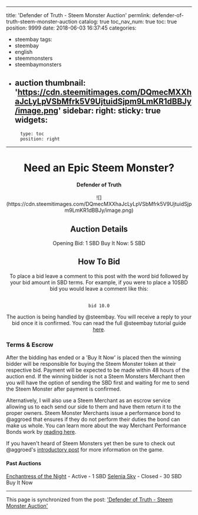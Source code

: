 
---
title: 'Defender of Truth - Steem Monster Auction'
permlink: defender-of-truth-steem-monster-auction
catalog: true
toc_nav_num: true
toc: true
position: 9999
date: 2018-06-03 16:37:45
categories:
- steembay
tags:
- steembay
- english
- steemmonsters
- steembaymonsters
- auction
thumbnail: 'https://cdn.steemitimages.com/DQmecMXXhaJcLyLpVSbMfrk5V9UjtuidSjpm9LmKR1dBBJy/image.png'
sidebar:
    right:
        sticky: true
widgets:
    -
        type: toc
        position: right
---


# <center>Need an Epic Steem Monster?</center>
#### <center>Defender of Truth</center>
<center>![](https://cdn.steemitimages.com/DQmecMXXhaJcLyLpVSbMfrk5V9UjtuidSjpm9LmKR1dBBJy/image.png)</center>

## <center> Auction Details </center>
<center>Opening Bid: 1 SBD
Buy It Now: 5 SBD
</center>

## <center> How To Bid </center>
<center>To place a bid leave a comment to this post with the word bid followed by your bid amount in SBD terms. For example, if you were to place a 10SBD bid you would leave a comment like this:

<br>```bid 10.0```

The auction is being handled by @steembay. You will receive a reply to your bid once it is confirmed. You can read the full @steembay tutorial guide [here](https://steemit.com/howto/@steembay/steembay-quick-tutorial).

</center>

### Terms & Escrow

After the bidding has ended or a 'Buy It Now' is placed then the winning bidder will be responsible for buying the Steem Monster token at their respective bid. Payment will be expected to be made within 48 hours of the auction end. If the winning bidder is not a Steem Monsters Merchant then you will have the option of sending the SBD first and waiting for me to send the Steem Monster after payment is confirmed.

Alternatively, I will also use a Steem Merchant as an escrow service allowing us to each send our side to them and have them return it to the proper owners. Steem Monster Merchants issue a performance bond to @aggroed that ensures if they do not perform their duties the bond can make us whole. You can learn more about the way Merchant Performance Bonds work by [reading here](https://steemit.com/steemmonsters/@steemmonsters/trading-in-steem-monsters-is-now-live).

If you haven't heard of Steem Monsters yet then be sure to check out @aggroed's [introductory post](https://steemit.com/steemmonsters/@aggroed/steem-monsters-alpha-release-a-collectible-trading-card-game-with-rpg-elements-comes-alive-on-the-steem-blockchain) for more information on the game.

#### Past Auctions
[Enchantress of the Night](https://steemit.com/steembay/@patrickulrich/enchantress-of-the-night-steem-monster-auction) - Active - 1 SBD
[Selenia Sky](https://steemit.com/steembay/@patrickulrich/selenia-s-sky-steem-monster-auction) - Closed - 30 SBD Buy It Now

- - -

This page is synchronized from the post: ['Defender of Truth - Steem Monster Auction'](https://steemit.com/@patrickulrich/defender-of-truth-steem-monster-auction)
